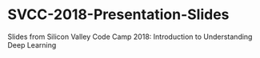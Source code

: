 # SVCC-2018-Presentation-Slides


 Slides from Silicon Valley Code Camp 2018: Introduction to Understanding Deep Learning
